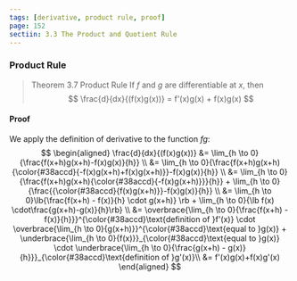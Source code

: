 ```yaml
---
tags: [derivative, product rule, proof]
page: 152
sectiin: 3.3 The Product and Quotient Rule
---
```


### Product Rule

>Theorem 3.7 Product Rule
If $f$ and $g$ are differentiable at $x$, then
$$
\frac{d}{dx}{(f(x)g(x))} = f'(x)g(x) + f(x)g(x)
$$

#### Proof
We apply the definition of derivative to the function $fg$:
$$
\begin{aligned}
\frac{d}{dx}{(f(x)g(x))}
&= \lim_{h \to 0}{\frac{f(x+h)g(x+h)-f(x)g(x)}{h}} \\
&= \lim_{h \to 0}{\frac{f(x+h)g(x+h){\color{#38accd}{-f(x)g(x+h)+f(x)g(x+h)}}-f(x)g(x)}{h}} \\
&= \lim_{h \to 0}{\frac{f(x+h)g(x+h){\color{#38accd}{-f(x)g(x+h)}}}{h}} + \lim_{h \to 0}{\frac{{\color{#38accd}{f(x)g(x+h)}}-f(x)g(x)}{h}} \\
&= \lim_{h \to 0}\lb{\frac{f(x+h) - f(x)}{h} \cdot g(x+h)} \rb + \lim_{h \to 0}{\lb f(x) \cdot\frac{g(x+h)-g(x)}{h}\rb} \\
&= \overbrace{\lim_{h \to 0}{\frac{f(x+h) - f(x)}{h}}}^{\color{#38accd}\text{definition of }f'(x)} \cdot \overbrace{\lim_{h \to 0}{g(x+h)}}^{\color{#38accd}\text{equal to }g(x)} + \underbrace{\lim_{h \to 0}{f(x)}}_{\color{#38accd}\text{equal to }g(x)} \cdot \underbrace{\lim_{h \to 0}{\frac{g(x+h) - g(x)}{h}}}_{\color{#38accd}\text{definition of }g'(x)}\\
&= f'(x)g(x)+f(x)g'(x)
\end{aligned}
$$
